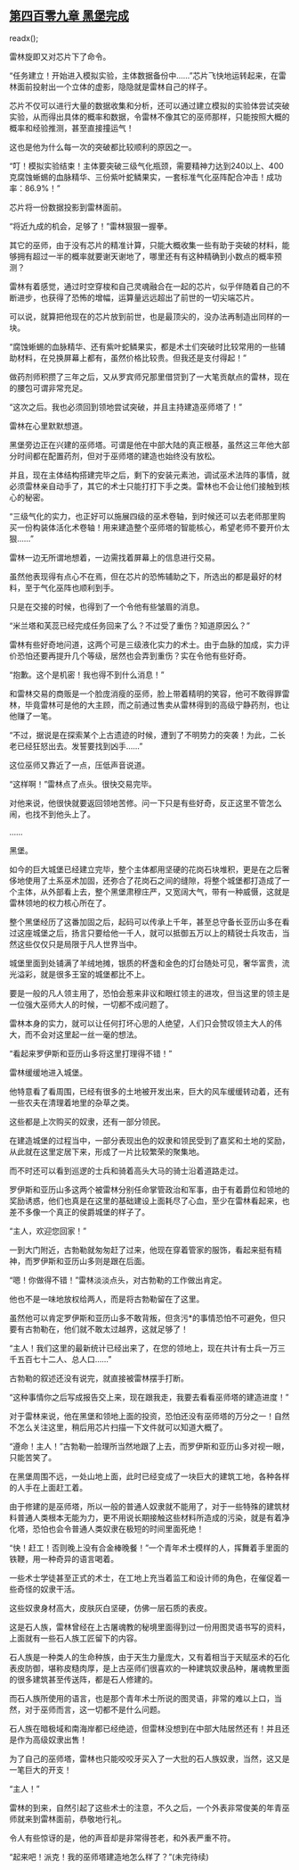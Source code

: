## [第四百零九章 黑堡完成](https://www.xxbiquge.com/11_11222/8910823.html)
readx();

  雷林旋即又对芯片下了命令。

  “任务建立！开始进入模拟实验，主体数据备份中……”芯片飞快地运转起来，在雷林面前投射出一个立体的虚影，隐隐就是雷林自己的样子。

  芯片不仅可以进行大量的数据收集和分析，还可以通过建立模拟的实验体尝试突破实验，从而得出具体的概率和数据，令雷林不像其它的巫师那样，只能按照大概的概率和经验推测，甚至直接撞运气！

  这也是他为什么每一次的突破都比较顺利的原因之一。

  “叮！模拟实验结束！主体要突破三级气化瓶颈，需要精神力达到240以上、400克腐蚀蜥蜴的血脉精华、三份紫叶蛇鳞果实，一套标准气化巫阵配合冲击！成功率：86.9%！”

  芯片将一份数据投影到雷林面前。

  “将近九成的机会，足够了！”雷林狠狠一握拳。

  其它的巫师，由于没有芯片的精准计算，只能大概收集一些有助于突破的材料，能够拥有超过一半的概率就要谢天谢地了，哪里还有有这种精确到小数点的概率预测？

  雷林有着感觉，通过时空穿梭和自己灵魂融合在一起的芯片，似乎伴随着自己的不断进步，也获得了恐怖的增幅，运算量远远超出了前世的一切尖端芯片。

  可以说，就算把他现在的芯片放到前世，也是最顶尖的，没办法再制造出同样的一块。

  “腐蚀蜥蜴的血脉精华、还有紫叶蛇鳞果实，都是术士们突破时比较常用的一些辅助材料，在兑换屏幕上都有，虽然价格比较贵。但我还是支付得起！”

  做药剂师积攒了三年之后，又从罗宾师兄那里借贷到了一大笔贡献点的雷林，现在的腰包可谓非常充足。

  “这次之后。我也必须回到领地尝试突破，并且主持建造巫师塔了！”

  雷林在心里默默想道。

  黑堡旁边正在兴建的巫师塔。可谓是他在中部大陆的真正根基，虽然这三年他大部分时间都在配置药剂，但对于巫师塔的建造也始终没有放松。

  并且，现在主体结构搭建完毕之后，剩下的安装元素池，调试巫术法阵的事情，就必须雷林亲自动手了，其它的术士只能打打下手之类。雷林也不会让他们接触到核心的秘密。

  “三级气化的实力，也正好可以施展四级的巫术卷轴，到时候还可以去老师那里购买一份构装体活化术卷轴！用来建造整个巫师塔的智能核心，希望老师不要开价太狠……”

  雷林一边无所谓地想着，一边需找着屏幕上的信息进行交易。

  虽然他表现得有点心不在焉，但在芯片的恐怖辅助之下，所选出的都是最好的材料，至于气化巫阵也顺利到手。

  只是在交接的时候，也得到了一个令他有些皱眉的消息。

  “米兰塔和芙蕊已经完成任务回来了么？不过受了重伤？知道原因么？”

  雷林有些好奇地问道，这两个可是三级液化实力的术士。由于血脉的加成，实力评价恐怕还要再提升几个等级，居然也会弄到重伤？实在令他有些好奇。

  “抱歉。这个是机密！我也得不到什么消息！”

  和雷林交易的商贩是一个脸庞消瘦的巫师，脸上带着精明的笑容，他可不敢得罪雷林，毕竟雷林可是他的大主顾，而之前通过售卖从雷林得到的高级宁静药剂，也让他赚了一笔。

  “不过，据说是在探索某个上古遗迹的时候，遭到了不明势力的突袭！为此，二长老已经狂怒出去。发誓要找到凶手……”

  这位巫师又靠近了一点，压低声音说道。

  “这样啊！”雷林点了点头。很快交易完毕。

  对他来说，他很快就要返回领地苦修。问一下只是有些好奇，反正这里不管怎么闹，也找不到他头上了。

  ……

  黑堡。

  如今的巨大城堡已经建立完毕，整个主体都用坚硬的花岗石块堆积，更是在之后奢侈地使用了土系巫术加固，还弥合了花岗石之间的缝隙，将整个城堡都打造成了一个主体，从外部看上去，整个黑堡肃穆庄严，又宽阔大气，带有一种威慑，这就是雷林领地的权力核心所在了。

  整个黑堡经历了这番加固之后，起码可以传承上千年，甚至总守备长亚历山多在看过这座城堡之后，扬言只要给他一千人，就可以抵御五万以上的精锐士兵攻击，当然这些仅仅只是局限于凡人世界当中。

  城堡里面到处铺满了羊绒地摊，银质的杯盏和金色的灯台随处可见，奢华富贵，流光溢彩，就是很多王室的城堡都比不上。

  要是一般的凡人领主用了，恐怕会惹来非议和眼红领主的进攻，但当这里的领主是一位强大巫师大人的时候，一切都不成问题了。

  雷林本身的实力，就可以让任何打坏心思的人绝望，人们只会赞叹领主大人的伟大，而不会对这里起一丝一毫的想法。

  “看起来罗伊斯和亚历山多将这里打理得不错！”

  雷林缓缓地进入城堡。

  他特意看了看周围，已经有很多的土地被开发出来，巨大的风车缓缓转动着，还有一些农夫在清理着地里的杂草之类。

  这些都是上次购买的奴隶，还有一部分领民。

  在建造城堡的过程当中，一部分表现出色的奴隶和领民受到了嘉奖和土地的奖励，从此就在这里定居下来，形成了一片比较繁荣的聚集地。

  而不时还可以看到巡逻的士兵和骑着高头大马的骑士沿着道路走过。

  罗伊斯和亚历山多这两个被雷林分别任命掌管政治和军事，由于有着爵位和领地的奖励诱惑，他们也真是在这里的基础建设上面耗尽了心血，至少在雷林看起来，也差不多像一个真正的侯爵城堡的样子了。

  “主人，欢迎您回家！”

  一到大门附近，古勃勒就匆匆赶了过来，他现在穿着管家的服饰，看起来挺有精神，而罗伊斯和亚历山多则是跟在后面。

  “嗯！你做得不错！”雷林淡淡点头，对古勃勒的工作做出肯定。

  他也不是一味地放权给两人，而是将古勃勒留在了这里。

  虽然他可以肯定罗伊斯和亚历山多不敢背叛，但贪污*的事情恐怕不可避免，但只要有古勃勒在，他们就不敢太过越界，这就足够了！

  “主人！我们这里的最新统计已经出来了，在您的领地上，现在共计有士兵一万三千五百七十二人、总人口……”

  古勃勒的叙述还没有说完，就直接被雷林摆手打断。

  “这种事情你之后写成报告交上来，现在跟我走，我要去看看巫师塔的建造进度！”

  对于雷林来说，他在黑堡和领地上面的投资，恐怕还没有巫师塔的万分之一！自然不怎么关注这里，稍后用芯片扫描一下文件就可以知道大概了。

  “遵命！主人！”古勃勒一脸理所当然地跟了上去，而罗伊斯和亚历山多对视一眼，只能苦笑了。

  在黑堡周围不远，一处山地上面，此时已经变成了一块巨大的建筑工地，各种各样的人手在上面赶工着。

  由于修建的是巫师塔，所以一般的普通人奴隶就不能用了，对于一些特殊的建筑材料普通人类根本无能为力，更不用说长期接触这些材料所造成的污染，就是有着净化塔，恐怕也会令普通人类奴隶在极短的时间里面死绝！

  “快！赶工！否则晚上没有合金棒晚餐！”一个青年术士模样的人，挥舞着手里面的铁鞭，用一种奇异的语言喝着。

  一些术士学徒甚至正式的术士，在工地上充当着监工和设计师的角色，在催促着一些奇怪的奴隶干活。

  这些奴隶身材高大，皮肤灰白坚硬，仿佛一层石质的表皮。

  这是石人族，雷林曾经在上古屠魂教的秘境里面得到过一份用图灵语书写的资料，上面就有一些石人族工匠留下的内容。

  石人族是一种类人的生命种族，由于天生力量庞大，又有着相当于天赋巫术的石化表皮防御，堪称皮糙肉厚，是上古巫师们很喜欢的一种建筑奴隶品种，屠魂教里面的很多建筑甚至传送阵，都是石人修建的。

  而石人族所使用的语言，也是那个青年术士所说的图灵语，非常的难以上口，当然，对于巫师而言，这一切都不是什么问题。

  石人族在暗极域和南海岸都已经绝迹，但雷林没想到在中部大陆居然还有！并且还是作为高级奴隶出售！

  为了自己的巫师塔，雷林也只能咬咬牙买入了一大批的石人族奴隶，当然，这又是一笔巨大的开支！

  “主人！”

  雷林的到来，自然引起了这些术士的注意，不久之后，一个外表非常俊美的年青巫师就来到雷林面前，恭敬地行礼。

  令人有些惊讶的是，他的声音却是非常得苍老，和外表严重不符。

  “起来吧！派克！我的巫师塔建造地怎么样了？”(未完待续)
